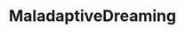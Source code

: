 ---
title: MaladaptiveDreaming
crosslinks:
- ADHD
- MStarrBranniganWriter
- redditrequest
- science
- AskReddit
- OCD
- AMAAggregator
- paracosms
- Tulpas
---